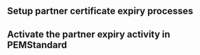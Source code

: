 ## Setup partner certificate expiry processes

## Activate the partner expiry activity in PEMStandard
